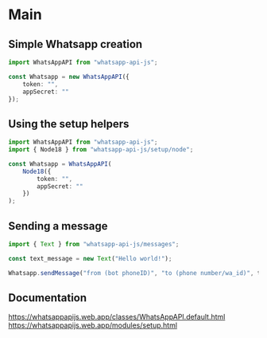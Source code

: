 # Main

## Simple Whatsapp creation

```ts
import WhatsAppAPI from "whatsapp-api-js";

const Whatsapp = new WhatsAppAPI({
    token: "",
    appSecret: ""
});
```

## Using the setup helpers

```ts
import WhatsAppAPI from "whatsapp-api-js";
import { Node18 } from "whatsapp-api-js/setup/node";

const Whatsapp = WhatsAppAPI(
    Node18({
        token: "",
        appSecret: ""
    })
);
```

## Sending a message

```ts
import { Text } from "whatsapp-api-js/messages";

const text_message = new Text("Hello world!");

Whatsapp.sendMessage("from (bot phoneID)", "to (phone number/wa_id)", text_message);
```

## Documentation

https://whatsappapijs.web.app/classes/WhatsAppAPI.default.html
https://whatsappapijs.web.app/modules/setup.html
